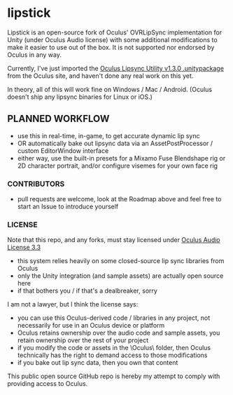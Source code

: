 # lipstick
Lipstick is an open-source fork of Oculus' OVRLipSync implementation for Unity (under Oculus Audio license) with some additional modifications to make it easier to use out of the box. It is not supported nor endorsed by Oculus in any way.

Currently, I've just imported the [Oculus Lipsync Utility v1.3.0 .unitypackage](https://developer.oculus.com/downloads/package/oculus-lipsync-unity/) from the Oculus site, and haven't done any real work on this yet.

In theory, all of this will work fine on Windows / Mac / Android. (Oculus doesn't ship any lipsync binaries for Linux or iOS.)

## PLANNED WORKFLOW
- use this in real-time, in-game, to get accurate dynamic lip sync
- OR automatically bake out lipsync data via an AssetPostProcessor / custom EditorWindow interface
- either way, use the built-in presets for a Mixamo Fuse Blendshape rig or 2D character portrait, and/or configure visemes for your own face rig

### CONTRIBUTORS
- pull requests are welcome, look at the Roadmap above and feel free to start an Issue to introduce yourself

### LICENSE
Note that this repo, and any forks, must stay licensed under [Oculus Audio License 3.3](https://developer.oculus.com/licenses/audio-3.3/)
- this system relies heavily on some closed-source lip sync libraries from Oculus
- only the Unity integration (and sample assets) are actually open source here
- if that bothers you / if that's a dealbreaker, sorry

I am not a lawyer, but I think the license says:
- you can use this Oculus-derived code / libraries in any project, not necessarily for use in an Oculus device or platform
- Oculus retains ownership over the audio code and sample assets, you retain ownership over the rest of your project
- if you modify the code or assets in the \Oculus\ folder, then Oculus technically has the right to demand access to those modifications
- if you bake out lip sync data, then you own that content

This public open source GitHub repo is hereby my attempt to comply with providing access to Oculus.
